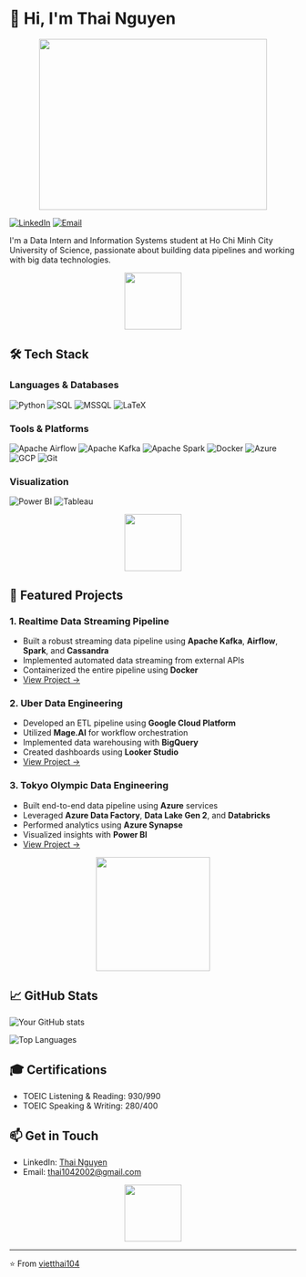 # 👋 Hi, I'm Thai Nguyen

<div align="center">
  <img src="https://media.giphy.com/media/qgQUggAC3Pfv687qPC/giphy.gif" width="400" height="300"/>
</div>

[![LinkedIn](https://img.shields.io/badge/LinkedIn-0077B5?style=for-the-badge&logo=linkedin&logoColor=white)](https://www.linkedin.com/in/thainguyen104/)
[![Email](https://img.shields.io/badge/Gmail-D14836?style=for-the-badge&logo=gmail&logoColor=white)](mailto:thai1042002@gmail.com)

I'm a Data Intern and Information Systems student at Ho Chi Minh City University of Science, passionate about building data pipelines and working with big data technologies.

<div align="center">
  <img src="https://media.giphy.com/media/WFZvB7VIXBgiz3oDXE/giphy.gif" width="100"/>
</div>

## 🛠️ Tech Stack

### Languages & Databases
![Python](https://img.shields.io/badge/Python-FFD43B?style=for-the-badge&logo=python&logoColor=blue)
![SQL](https://img.shields.io/badge/SQL-4479A1?style=for-the-badge&logo=mysql&logoColor=white)
![MSSQL](https://img.shields.io/badge/Microsoft_SQL_Server-CC2927?style=for-the-badge&logo=microsoft-sql-server&logoColor=white)
![LaTeX](https://img.shields.io/badge/LaTeX-008080?style=for-the-badge&logo=latex&logoColor=white)

### Tools & Platforms
![Apache Airflow](https://img.shields.io/badge/Airflow-017CEE?style=for-the-badge&logo=Apache%20Airflow&logoColor=white)
![Apache Kafka](https://img.shields.io/badge/Apache_Kafka-231F20?style=for-the-badge&logo=apache-kafka&logoColor=white)
![Apache Spark](https://img.shields.io/badge/Apache_Spark-FFFFFF?style=for-the-badge&logo=apachespark&logoColor=#E35A16)
![Docker](https://img.shields.io/badge/Docker-2CA5E0?style=for-the-badge&logo=docker&logoColor=white)
![Azure](https://img.shields.io/badge/Azure-0089D6?style=for-the-badge&logo=microsoft-azure&logoColor=white)
![GCP](https://img.shields.io/badge/Google_Cloud-4285F4?style=for-the-badge&logo=google-cloud&logoColor=white)
![Git](https://img.shields.io/badge/GIT-E44C30?style=for-the-badge&logo=git&logoColor=white)

### Visualization
![Power BI](https://img.shields.io/badge/PowerBI-F2C811?style=for-the-badge&logo=Power%20BI&logoColor=white)
![Tableau](https://img.shields.io/badge/Tableau-E97627?style=for-the-badge&logo=Tableau&logoColor=white)

<div align="center">
  <img src="https://media.giphy.com/media/ZgTR3UQ9XAWDvqy9jv/giphy.gif" width="100"/>
</div>

## 🚀 Featured Projects

### 1. Realtime Data Streaming Pipeline
- Built a robust streaming data pipeline using **Apache Kafka**, **Airflow**, **Spark**, and **Cassandra**
- Implemented automated data streaming from external APIs
- Containerized the entire pipeline using **Docker**
- [View Project →](https://github.com/vietthai104/Realtime-Data-Streaming-from-API)

### 2. Uber Data Engineering
- Developed an ETL pipeline using **Google Cloud Platform**
- Utilized **Mage.AI** for workflow orchestration
- Implemented data warehousing with **BigQuery**
- Created dashboards using **Looker Studio**
- [View Project →](https://github.com/vietthai104/Uber-Analytics)

### 3. Tokyo Olympic Data Engineering
- Built end-to-end data pipeline using **Azure** services
- Leveraged **Azure Data Factory**, **Data Lake Gen 2**, and **Databricks**
- Performed analytics using **Azure Synapse**
- Visualized insights with **Power BI**
- [View Project →](https://github.com/vietthai104/Olympic-Data-Analytics)

<div align="center">
  <img src="https://media.giphy.com/media/f3iwJFOVOwuy7K6FFw/giphy.gif" width="200"/>
</div>

## 📈 GitHub Stats

![Your GitHub stats](https://github-readme-stats.vercel.app/api?username=vietthai104&show_icons=true&theme=radical)

![Top Languages](https://github-readme-stats.vercel.app/api/top-langs/?username=vietthai104&layout=compact&theme=radical)

## 🎓 Certifications
- TOEIC Listening & Reading: 930/990
- TOEIC Speaking & Writing: 280/400

## 📫 Get in Touch
- LinkedIn: [Thai Nguyen](https://www.linkedin.com/in/thainguyen104/)
- Email: thai1042002@gmail.com

<div align="center">
  <img src="https://media.giphy.com/media/HscDLzkO8EOTmgkhQP/giphy.gif" width="100"/>
</div>

---
⭐️ From [vietthai104](https://github.com/vietthai104)
